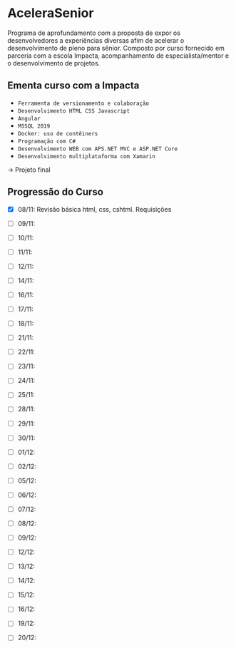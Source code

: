# AceleraSenior


Programa de aprofundamento com a proposta de expor os desenvolvedores a experiências diversas afim de acelerar o desenvolvimento de pleno para sênior. Composto por curso fornecido em parceria com a escola Impacta, acompanhamento de especialista/mentor e o desenvolvimento de projetos.


## Ementa curso com a Impacta

- ``Ferramenta de versionamento e colaboração``
- ``Desenvolvimento HTML CSS Javascript ``
- ``Angular ``
- ``MSSQL 2019 ``
- ``Docker: uso de contêiners ``
- ``Programação com C# ``
- ``Desenvolvimento WEB com APS.NET MVC e ASP.NET Core ``
- ``Desenvolvimento multiplataforma com Xamarin ``

-> Projeto final

## Progressão do Curso
- [x] 08/11: Revisão básica html, css, cshtml. Requisições

- [ ] 09/11: 

- [ ] 10/11: 

- [ ] 11/11: 

- [ ] 12/11: 

- [ ] 14/11: 

- [ ] 16/11: 

- [ ] 17/11: 

- [ ] 18/11: 

- [ ] 21/11: 

- [ ] 22/11: 

- [ ] 23/11: 

- [ ] 24/11: 

- [ ] 25/11: 

- [ ] 28/11: 

- [ ] 29/11: 

- [ ] 30/11: 

- [ ] 01/12: 

- [ ] 02/12: 

- [ ] 05/12: 

- [ ] 06/12: 

- [ ] 07/12: 

- [ ] 08/12: 

- [ ] 09/12: 

- [ ] 12/12: 

- [ ] 13/12: 

- [ ] 14/12: 

- [ ] 15/12: 

- [ ] 16/12: 

- [ ] 19/12: 

- [ ] 20/12: 

